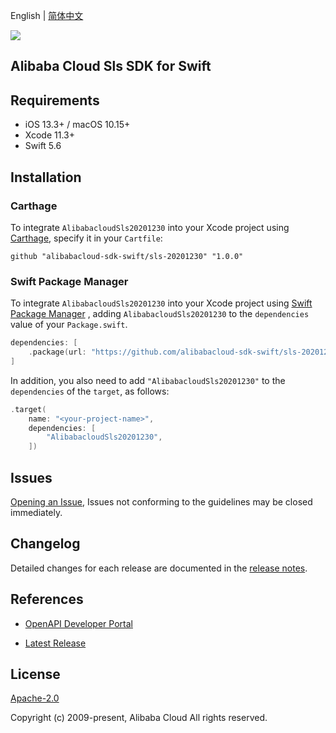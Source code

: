English | [简体中文](README-CN.md)

![](https://aliyunsdk-pages.alicdn.com/icons/AlibabaCloud.svg)

## Alibaba Cloud Sls SDK for Swift

## Requirements

- iOS 13.3+ / macOS 10.15+
- Xcode 11.3+
- Swift 5.6

## Installation

### Carthage

To integrate `AlibabacloudSls20201230` into your Xcode project using [Carthage](https://github.com/Carthage/Carthage), specify it in your `Cartfile`:

```ogdl
github "alibabacloud-sdk-swift/sls-20201230" "1.0.0"
```

### Swift Package Manager

To integrate `AlibabacloudSls20201230` into your Xcode project using [Swift Package Manager](https://swift.org/package-manager/) , adding `AlibabacloudSls20201230` to the `dependencies` value of your `Package.swift`.

```swift
dependencies: [
    .package(url: "https://github.com/alibabacloud-sdk-swift/sls-20201230.git", from: "1.0.0")
]
```

In addition, you also need to add `"AlibabacloudSls20201230"` to the `dependencies` of the `target`, as follows:

```swift
.target(
    name: "<your-project-name>",
    dependencies: [
        "AlibabacloudSls20201230",
    ])
```

## Issues

[Opening an Issue](https://github.com/alibabacloud-sdk-swift/sls-20201230/issues/new), Issues not conforming to the guidelines may be closed immediately.

## Changelog

Detailed changes for each release are documented in the [release notes](./ChangeLog.txt).

## References

* [OpenAPI Developer Portal](https://next.api.alibabacloud.com/home)
- [Latest Release](https://github.com/alibabacloud-sdk-swift/sls-20201230)

## License

[Apache-2.0](http://www.apache.org/licenses/LICENSE-2.0)

Copyright (c) 2009-present, Alibaba Cloud All rights reserved.
